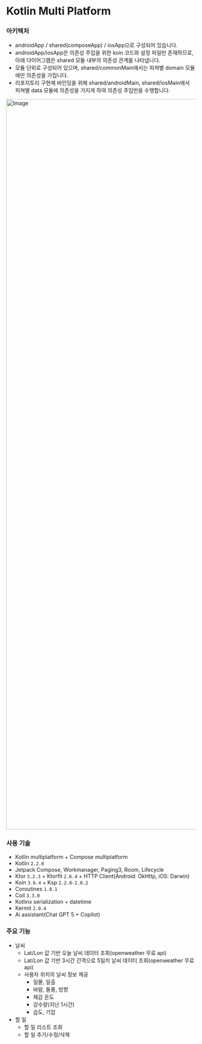 
# Kotlin Multi Platform
### 아키텍처
- androidApp / shared(composeApp) / iosApp으로 구성되어 있습니다.
- androidApp/iosApp은 의존성 주입을 위한 koin 코드와 설정 파일만 존재하므로, 아래 다이어그램은 shared 모듈 내부의 의존성 관계를 나타냅니다.
- 모듈 단위로 구성되어 있으며, shared/commonMain에서는 피쳐별 domain 모듈에만 의존성을 가집니다.
- 리포지토리 구현체 바인딩을 위해 shared/androidMain, shared/iosMain에서 피쳐별 data 모듈에 의존성을 가지게 하여 의존성 주입만을 수행합니다.
<img width="2265" height="1940" alt="Image" src="https://github.com/user-attachments/assets/8991f1fb-9a89-4650-ba25-8b5aae62f429" />

### 사용 기술
- Kotlin multiplatform + Compose multiplatform
- Kotlin `2.2.0`
- Jetpack Compose, Workmanager, Paging3, Room, Lifecycle
- Ktor `3.2.3` + Ktorfit `2.6.4` + HTTP Client(Android: OkHttp, iOS: Darwin)
- Koin `3.6.4` + Ksp `2.2.0-2.0.2`
- Coroutines `1.8.1`
- Coil `3.3.0`
- Kotlinx serialization + datetime
- Kermit `2.0.4`
- Ai assistant(Chat GPT 5 + Copilot)

### 주요 기능
- 날씨
  - Lat/Lon 값 기반 오늘 날씨 데이터 조회(openweather 무료 api)
  - Lat/Lon 값 기반 3시간 간격으로 5일치 날씨 데이터 조회(openweather 무료 api)
  - 사용자 위치의 날씨 정보 제공
    - 일몰, 일출
    - 바람, 돌풍, 방향
    - 체감 온도
    - 강수량(지난 1시간)
    - 습도, 기압
- 할 일
  - 할 일 리스트 조회
  - 할 일 추가/수정/삭제
